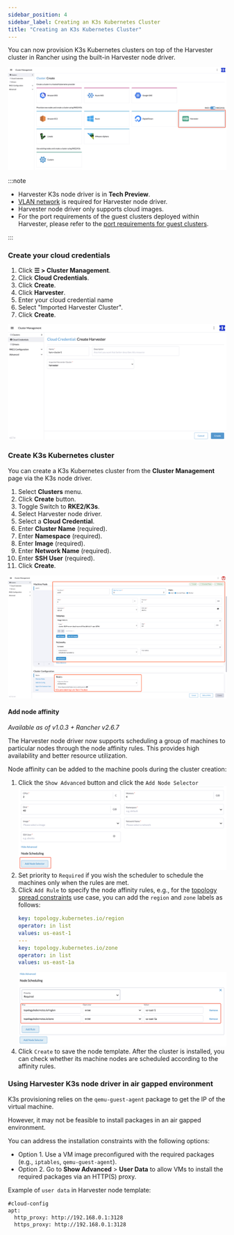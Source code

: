 ```yaml
---
sidebar_position: 4
sidebar_label: Creating an K3s Kubernetes Cluster
title: "Creating an K3s Kubernetes Cluster"
---
```


<head>
  <link rel="canonical" href="https://docs.harvesterhci.io/v1.3/rancher/node/k3s-cluster"/>
</head>

You can now provision K3s Kubernetes clusters on top of the Harvester cluster in Rancher using the built-in Harvester node driver.

![k3s-cluster](/img/v1.2/rancher/rke2-k3s-node-driver.png)

:::note

- Harvester K3s node driver is in **Tech Preview**.
- [VLAN network](../../networking/harvester-network.md#vlan-network) is required for Harvester node driver.
- Harvester node driver only supports cloud images.
- For the port requirements of the guest clusters deployed within Harvester, please refer to the [port requirements for guest clusters](../../install/requirements.md#port-requirements-for-k3s-or-rkerke2-clusters).

:::

### Create your cloud credentials

1. Click **☰ > Cluster Management**.
2. Click **Cloud Credentials**.
3. Click **Create**.
4. Click **Harvester**.
5. Enter your cloud credential name
6. Select "Imported Harvester Cluster".
7. Click **Create**.

![create-harvester-cloud-credentials](/img/v1.2/rancher/create-cloud-credentials.png)

###  Create K3s Kubernetes cluster

You can create a K3s Kubernetes cluster from the **Cluster Management** page via the K3s node driver.

1. Select **Clusters** menu.
2. Click **Create** button.
3. Toggle Switch to **RKE2/K3s**.
4. Select Harvester node driver.
5. Select a **Cloud Credential**.
6. Enter **Cluster Name** (required).
7. Enter **Namespace** (required).
8. Enter **Image** (required).
9. Enter **Network Name** (required).
10. Enter **SSH User** (required).
11. Click **Create**.

![create-k3s-harvester-cluster](/img/v1.2/rancher/create-k3s-harvester-cluster.png)

#### Add node affinity

_Available as of v1.0.3 + Rancher v2.6.7_

The Harvester node driver now supports scheduling a group of machines to particular nodes through the node affinity rules. This provides high availability and better resource utilization.

Node affinity can be added to the machine pools during the cluster creation:

1. Click the `Show Advanced` button and click the `Add Node Selector`
   ![affinity-add-node-selector](/img/v1.2/rancher/affinity-rke2-add-node-selector.png)
2. Set priority to `Required` if you wish the scheduler to schedule the machines only when the rules are met.
3. Click `Add Rule` to specify the node affinity rules, e.g., for the [topology spread constraints](./node-driver.md#topology-spread-constraints) use case, you can add the `region` and `zone` labels as follows:
   ```yaml
   key: topology.kubernetes.io/region
   operator: in list 
   values: us-east-1
   ---
   key: topology.kubernetes.io/zone
   operator: in list 
   values: us-east-1a
   ```
   ![affinity-add-rules](/img/v1.2/rancher/affinity-rke2-add-rules.png)
4. Click `Create` to save the node template. After the cluster is installed, you can check whether its machine nodes are scheduled according to the affinity rules.


### Using Harvester K3s node driver in air gapped environment

K3s provisioning relies on the `qemu-guest-agent` package to get the IP of the virtual machine.

However, it may not be feasible to install packages in an air gapped environment.

You can address the installation constraints with the following options:

- Option 1. Use a VM image preconfigured with the required packages (e.g., `iptables`, `qemu-guest-agent`).
- Option 2. Go to **Show Advanced** > **User Data** to allow VMs to install the required packages via an HTTP(S) proxy.

Example of `user data` in Harvester node template:
```
#cloud-config
apt:
  http_proxy: http://192.168.0.1:3128
  https_proxy: http://192.168.0.1:3128
```
